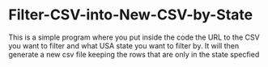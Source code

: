 # Filter-CSV-into-New-CSV-by-State
This is a simple program where you put inside the code the URL to the CSV you want to filter and what USA state you want to filter by. It will then generate a new csv file keeping the rows that are only in the state specfied
